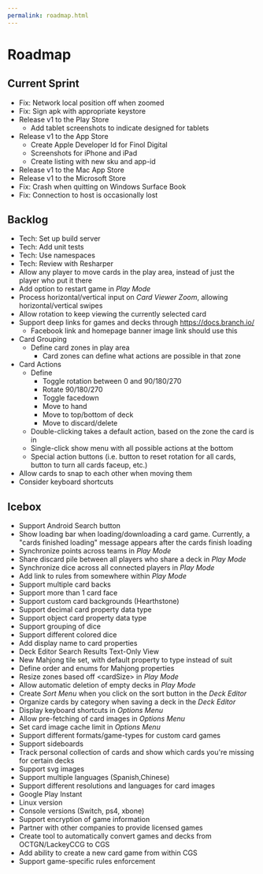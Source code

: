 ```yaml
---
permalink: roadmap.html
---
```


# Roadmap

## Current Sprint
- Fix: Network local position off when zoomed
- Fix: Sign apk with appropriate keystore
- Release v1 to the Play Store
  - Add tablet screenshots to indicate designed for tablets
- Release v1 to the App Store
  - Create Apple Developer Id for Finol Digital
  - Screenshots for iPhone and iPad
  - Create listing with new sku and app-id
- Release v1 to the Mac App Store
- Release v1 to the Microsoft Store
- Fix: Crash when quitting on Windows Surface Book
- Fix: Connection to host is occasionally lost

## Backlog
- Tech: Set up build server
- Tech: Add unit tests
- Tech: Use namespaces
- Tech: Review with Resharper
- Allow any player to move cards in the play area, instead of just the player who put it there
- Add option to restart game in *Play Mode*
- Process horizontal/vertical input on *Card Viewer Zoom*, allowing horizontal/vertical swipes
- Allow rotation to keep viewing the currently selected card
- Support deep links for games and decks through https://docs.branch.io/
  - Facebook link and homepage banner image link should use this
- Card Grouping
  - Define card zones in play area
     - Card zones can define what actions are possible in that zone
- Card Actions
  - Define
    - Toggle rotation between 0 and 90/180/270
    - Rotate 90/180/270
    - Toggle facedown
    - Move to hand
    - Move to top/bottom of deck
    - Move to discard/delete
  - Double-clicking takes a default action, based on the zone the card is in
  - Single-click show menu with all possible actions at the bottom
  - Special action buttons (i.e. button to reset rotation for all cards, button to turn all cards faceup, etc.)
- Allow cards to snap to each other when moving them
- Consider keyboard shortcuts

## Icebox
- Support Android Search button
- Show loading bar when loading/downloading a card game. Currently, a "cards finished loading" message appears after the cards finish loading
- Synchronize points across teams in *Play Mode*
- Share discard pile between all players who share a deck in *Play Mode*
- Synchronize dice across all connected players in *Play Mode*
- Add link to rules from somewhere within *Play Mode*
- Support multiple card backs
- Support more than 1 card face
- Support custom card backgrounds (Hearthstone)
- Support decimal card property data type
- Support object card property data type
- Support grouping of dice
- Support different colored dice
- Add display name to card properties
- Deck Editor Search Results Text-Only View
- New Mahjong tile set, with default property to type instead of suit
- Define order and enums for Mahjong properties
- Resize zones based off \<cardSize\> in *Play Mode*
- Allow automatic deletion of empty decks in *Play Mode*
- Create *Sort Menu* when you click on the sort button in the *Deck Editor*
- Organize cards by category when saving a deck in the *Deck Editor*
- Display keyboard shortcuts in *Options Menu*
- Allow pre-fetching of card images in *Options Menu*
- Set card image cache limit in *Options Menu*
- Support different formats/game-types for custom card games
- Support sideboards
- Track personal collection of cards and show which cards you're missing for certain decks
- Support svg images
- Support multiple languages (Spanish,Chinese)
- Support different resolutions and languages for card images
- Google Play Instant
- Linux version
- Console versions (Switch, ps4, xbone)
- Support encryption of game information
- Partner with other companies to provide licensed games
- Create tool to automatically convert games and decks from OCTGN/LackeyCCG to CGS
- Add ability to create a new card game from within CGS
- Support game-specific rules enforcement

